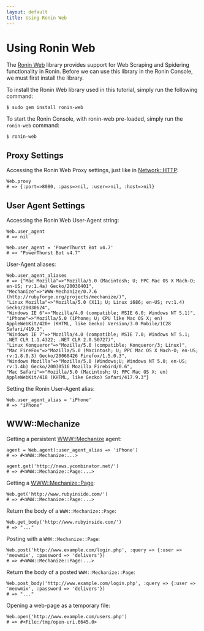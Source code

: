 ```yaml
---
layout: default
title: Using Ronin Web
---
```


Using Ronin Web
===============

The [Ronin Web](http://ronin.rubyforge.org/docs/ronin-web/) library provides
support for Web Scraping and Spidering functionality in Ronin. Before we can
use this library in the Ronin Console, we must first install the library.

To install the Ronin Web library used in this tutorial, simply run
the following command:

    $ sudo gem install ronin-web

To start the Ronin Console, with ronin-web pre-loaded, simply run the
`ronin-web` command:

    $ ronin-web

Proxy Settings
--------------

Accessing the Ronin Web Proxy settings, just like in
[Network::HTTP](http://ronin.rubyforge.org/docs/ronin/Ronin/Network/HTTP.html):

    Web.proxy
    # => {:port=>8080, :pass=>nil, :user=>nil, :host=>nil}

User Agent Settings
-------------------

Accessing the Ronin Web User-Agent string:

    Web.user_agent
    # => nil

    Web.user_agent = 'PowerThurst Bot v4.7'
    # => "PowerThurst Bot v4.7"

User-Agent aliases:

    Web.user_agent_aliases
    # => {"Mac Mozilla"=>"Mozilla/5.0 (Macintosh; U; PPC Mac OS X Mach-O; en-US; rv:1.4a) Gecko/20030401",
    "Mechanize"=>"WWW-Mechanize/0.7.6 (http://rubyforge.org/projects/mechanize/)",
    "Linux Mozilla"=>"Mozilla/5.0 (X11; U; Linux i686; en-US; rv:1.4) Gecko/20030624",
    "Windows IE 6"=>"Mozilla/4.0 (compatible; MSIE 6.0; Windows NT 5.1)",
    "iPhone"=>"Mozilla/5.0 (iPhone; U; CPU like Mac OS X; en) AppleWebKit/420+ (KHTML, like Gecko) Version/3.0 Mobile/1C28 Safari/419.3",
    "Windows IE 7"=>"Mozilla/4.0 (compatible; MSIE 7.0; Windows NT 5.1; .NET CLR 1.1.4322; .NET CLR 2.0.50727)",
    "Linux Konqueror"=>"Mozilla/5.0 (compatible; Konqueror/3; Linux)",
    "Mac FireFox"=>"Mozilla/5.0 (Macintosh; U; PPC Mac OS X Mach-O; en-US; rv:1.8.0.3) Gecko/20060426 Firefox/1.5.0.3",
    "Windows Mozilla"=>"Mozilla/5.0 (Windows;U; Windows NT 5.0; en-US; rv:1.4b) Gecko/20030516 Mozilla Firebird/0.6",
    "Mac Safari"=>"Mozilla/5.0 (Macintosh; U; PPC Mac OS X; en) AppleWebKit/418 (KHTML, like Gecko) Safari/417.9.3"}

Setting the Ronin User-Agent alias:

    Web.user_agent_alias = 'iPhone'
    # => "iPhone"

WWW::Mechanize
--------------

Getting a persistent [WWW::Mechanize](http://mechanize.rubyforge.org/mechanize/WWW/Mechanize.html)
agent:

    agent = Web.agent(:user_agent_alias => 'iPhone')
    # => #<WWW::Mechanize:...>

    agent.get('http://news.ycombinator.net/')
    # => #<WWW::Mechanize::Page:...>

Getting a [WWW::Mechanize::Page](http://mechanize.rubyforge.org/mechanize/WWW/Mechanize/Page.html):

    Web.get('http://www.rubyinside.com/')
    # => #<WWW::Mechanize::Page:...>

Return the body of a `WWW::Mechanize::Page`:

    Web.get_body('http://www.rubyinside.com/')
    # => "..."

Posting with a `WWW::Mechanize::Page`:

    Web.post('http://www.example.com/login.php', :query => {:user => 'meowmix', :password => 'delivers'})
    # => #<WWW::Mechanize::Page:...>

Return the body of a posted `WWW::Mechanize::Page`:

    Web.post_body('http://www.example.com/login.php', :query => {:user => 'meowmix', :password => 'delivers'})
    # => "..."

Opening a web-page as a temporary file:

    Web.open('http://www.example.com/users.php')
    # => #<File:/tmp/open-uri.6645.0>

